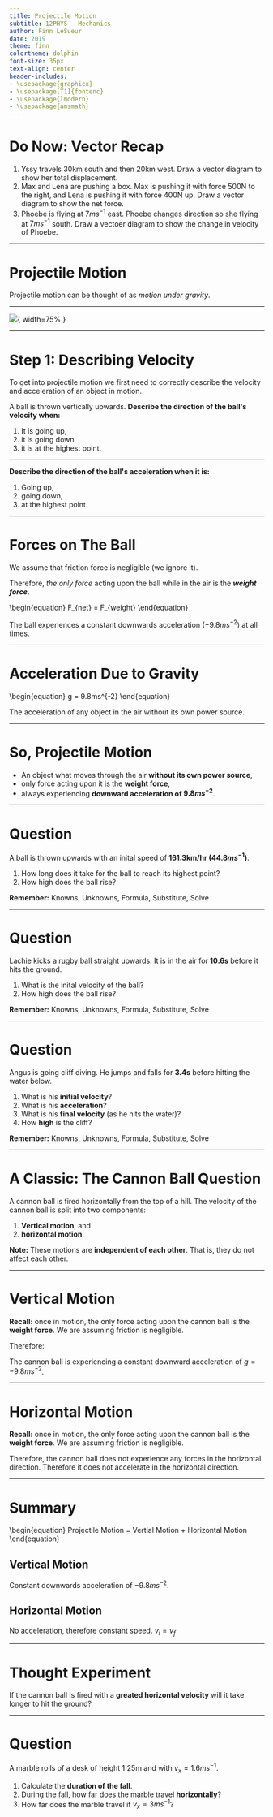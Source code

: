 ```yaml
---
title: Projectile Motion
subtitle: 12PHYS - Mechanics
author: Finn LeSueur
date: 2019
theme: finn
colortheme: dolphin
font-size: 35px
text-align: center
header-includes:
- \usepackage{graphicx}
- \usepackage[T1]{fontenc}
- \usepackage{lmodern}
- \usepackage{amsmath}
---
```


# Do Now: Vector Recap
1. Yssy travels 30km south and then 20km west. Draw a vector diagram to show her total displacement.
2. Max and Lena are pushing a box. Max is pushing it with force 500N to the right, and Lena is pushing it with force 400N up. Draw a vector diagram to show the net force.
3. Phoebe is flying at $7ms^{-1}$ east. Phoebe changes direction so she flying at $7ms^{-1}$ south. Draw a vectoer diagram to show the change in velocity of Phoebe.

---

# Projectile Motion
Projectile motion can be thought of as _motion under gravity_.

---

![](../assets/ideal-world-meme.jpg){ width=75% }

---

# Step 1: Describing Velocity
To get into projectile motion we first need to correctly describe the velocity and acceleration of an object in motion.

A ball is thrown vertically upwards. __Describe the direction of the ball's velocity when:__

1. It is going up,
2. it is going down,
3. it is at the highest point.

---

__Describe the direction of the ball's acceleration when it is:__

1. Going up,
2. going down,
3. at the highest point.

---

# Forces on The Ball
We assume that friction force is negligible (we ignore it).

Therefore, _the only force_ acting upon the ball while in the air is the *__weight force__*.

\begin{equation}
	F_{net} = F_{weight}
\end{equation}

The ball experiences a constant downwards acceleration ($-9.8ms^{-2}$) at all times.

---

# Acceleration Due to Gravity
\begin{equation}
	g = 9.8ms^{-2}
\end{equation}

The acceleration of any object in the air without its own power source.

---

# So, Projectile Motion

- An object what moves through the air __without its own power source__,
- only force acting upon it is the __weight force__,
- always experiencing __downward acceleration of $9.8ms^{-2}$__.

---

# Question
A ball is thrown upwards with an inital speed of __161.3km/hr ($44.8ms^{-1}$)__.

1. How long does it take for the ball to reach its highest point?
2. How high does the ball rise?

__Remember:__ Knowns, Unknowns, Formula, Substitute, Solve

---

# Question
Lachie kicks a rugby ball straight upwards. It is in the air for __10.6s__ before it hits the ground.

1. What is the inital velocity of the ball?
2. How high does the ball rise?

__Remember:__ Knowns, Unknowns, Formula, Substitute, Solve

---

# Question
Angus is going cliff diving. He jumps and falls for __3.4s__ before hitting the water below.

1. What is his __initial velocity__?
2. What is his __acceleration__?
3. What is his __final velocity__ (as he hits the water)?
4. How __high__ is the cliff?

__Remember:__ Knowns, Unknowns, Formula, Substitute, Solve

---

# A Classic: The Cannon Ball Question

A cannon ball is fired horizontally from the top of a hill.
The velocity of the cannon ball is split into two components:

1. __Vertical motion__, and
2. __horizontal motion__.

__Note:__ These motions are __independent of each other__. That is, they do not affect each other.

---

# Vertical Motion

__Recall:__ once in motion, the only force acting upon the cannon ball is the __weight force__. We are assuming friction is negligible.

Therefore:

The cannon ball is experiencing a constant downward acceleration of $g=-9.8ms^{-2}$.

---

# Horizontal Motion

__Recall:__ once in motion, the only force acting upon the cannon ball is the __weight force__. We are assuming friction is negligible.

Therefore, the cannon ball does not experience any forces in the horizontal direction. Therefore it does not accelerate in the horizontal direction.

---

# Summary

\begin{equation}
	Projectile Motion = Vertial Motion + Horizontal Motion
\end{equation}

## Vertical Motion
Constant downwards acceleration of $-9.8ms^{-2}$.

## Horizontal Motion
No acceleration, therefore constant speed. $v_{i} = v_{f}$

---

# Thought Experiment
If the cannon ball is fired with a __greated horizontal velocity__ will it take longer to hit the ground?

---

# Question
A marble rolls of a desk of height 1.25m and with $v_{x} = 1.6ms^{-1}$.

1. Calculate the __duration of the fall__.
2. During the fall, how far does the marble travel __horizontally__?
3. How far does the marble travel if $v_{x} = 3ms^{-1}$?